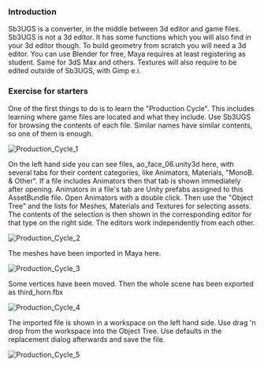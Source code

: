 ### Introduction

Sb3UGS is a converter, in the middle between 3d editor and game files. Sb3UGS is not a 3d editor. It has some functions which you will also find in your 3d editor though. To build geometry from scratch you will need a 3d editor. You can use Blender for free, Maya requires at least registering as student. Same for 3dS Max and others. Textures will also require to be edited outside of Sb3UGS, with Gimp e.i.
### Exercise for starters

One of the first things to do is to learn the "Production Cycle". This includes learning where game files are located and what they include. Use Sb3UGS for browsing the contents of each file. Similar names have similar contents, so one of them is enough.

![Production_Cycle_1](https://user-images.githubusercontent.com/104311725/167832953-0e2a8f4e-09ee-48ec-8e62-3e1737febf67.png)

On the left hand side you can see files, ao_face_06.unity3d here, with several tabs for their content categories, like Animators, Materials, "MonoB. & Other". If a file includes Animators then that tab is shown immediately after opening. Animators in a file's tab are Unity prefabs assigned to this AssetBundle file. Open Animators with a double click. Then use the "Object Tree" and the lists for Meshes, Materials and Textures for selecting assets. The contents of the selection is then shown in the corresponding editor for that type on the right side. The editors work independently from each other.

![Production_Cycle_2](https://user-images.githubusercontent.com/104311725/167833087-f2a5cc7d-b442-4cba-91f7-57fab64730eb.png)

The meshes have been imported in Maya here.

![Production_Cycle_3](https://user-images.githubusercontent.com/104311725/167833191-a4f955c1-9bc1-4c6f-a119-ca57598b4684.png)

Some vertices have been moved. Then the whole scene has been exported as third_horn.fbx

![Production_Cycle_4](https://user-images.githubusercontent.com/104311725/167833310-d4ebd207-3515-4584-8dfc-8597b8a7ab7e.png)

The imported file is shown in a workspace on the left hand side. Use drag 'n drop from the workspace into the Object Tree. Use defaults in the replacement dialog afterwards and save the file.

![Production_Cycle_5](https://user-images.githubusercontent.com/104311725/167833423-fe14adfc-ad91-44cb-a81a-2855c12090f6.png)
